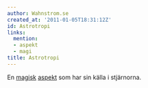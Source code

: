 ```yaml
---
author: Wahnstrom.se
created_at: '2011-01-05T18:31:12Z'
id: Astrotropi
links:
  mention:
  - aspekt
  - magi
title: Astrotropi
---
```


En [magisk][] [aspekt] som har sin källa i stjärnorna.

  [magisk]: magi
  [aspekt]: aspekt